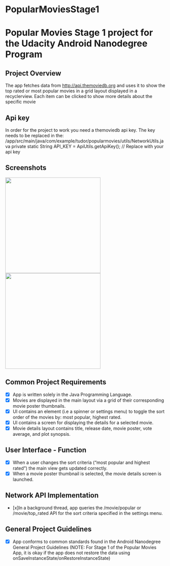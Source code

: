 # PopularMoviesStage1
# Popular Movies Stage 1 project for the Udacity Android Nanodegree Program

## Project Overview
The app fetches data from http://api.themoviedb.org and uses it to show the top rated or most popular movies in a grid layout displayed in a recyclerview. Each item can be clicked to show more details about the specific movie

## Api key
In order for the project to work you need a themoviedb api key. The key needs to be replaced in the:
/app/src/main/java/com/example/tudor/popularmovies/utils/NetworkUtils.java
private static String API_KEY = ApiUtils.getApiKey(); // Replace with your api key

## Screenshots
<img src="https://user-images.githubusercontent.com/17934944/37372160-801ee460-271a-11e8-80da-562a4e6fc801.png" width="300">
<img src="https://user-images.githubusercontent.com/17934944/37372191-99e5f50a-271a-11e8-9281-21f94b8d8da9.png" width="300">

## Common Project Requirements
- [x] App is written solely in the Java Programming Language.
- [x] Movies are displayed in the main layout via a grid of their corresponding movie poster thumbnails.
- [x] UI contains an element (i.e a spinner or settings menu) to toggle the sort order of the movies by: most popular, highest rated.
- [x] UI contains a screen for displaying the details for a selected movie.
- [x] Movie details layout contains title, release date, movie poster, vote average, and plot synopsis.

## User Interface - Function
- [x] When a user changes the sort criteria (“most popular and highest rated”) the main view gets updated correctly.
- [x] When a movie poster thumbnail is selected, the movie details screen is launched.

## Network API Implementation 
- [x]In a background thread, app queries the /movie/popular or /movie/top_rated API for the sort criteria specified in the settings menu.

## General Project Guidelines
- [x] App conforms to common standards found in the Android Nanodegree General Project Guidelines (NOTE: For Stage 1 of the Popular Movies App, it is okay if the app does not restore the data using onSaveInstanceState/onRestoreInstanceState)

